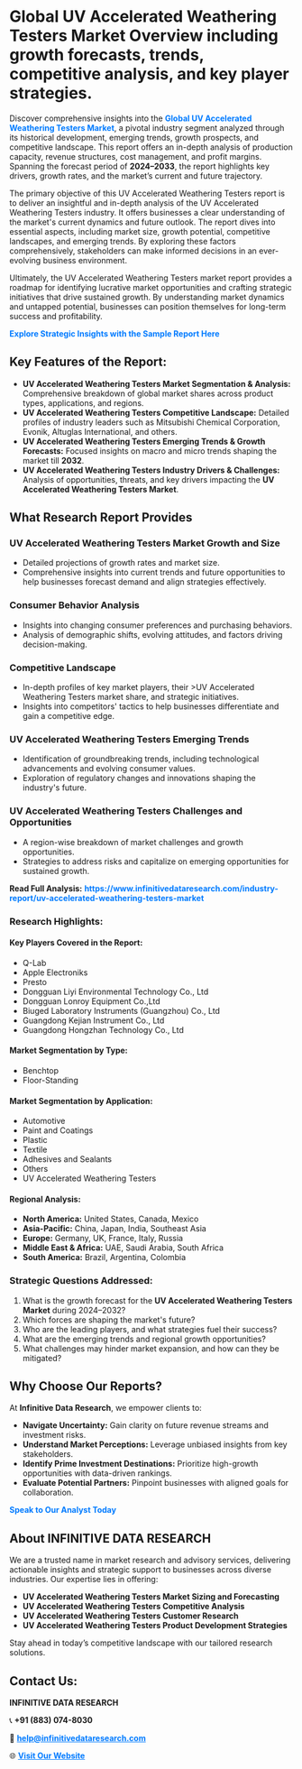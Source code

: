 <h1>Global UV Accelerated Weathering Testers Market Overview including growth forecasts, trends, competitive analysis, and key player strategies.</h1>
<p>
Discover comprehensive insights into the 
<a href="https://www.infinitivedataresearch.com/industry-report/uv-accelerated-weathering-testers-market" rel="dofollow" style="color: #007BFF; text-decoration: none;"><strong>Global UV Accelerated Weathering Testers Market</strong></a>, a pivotal industry segment analyzed through its historical development, emerging trends, growth prospects, and competitive landscape. This report offers an in-depth analysis of production capacity, revenue structures, cost management, and profit margins. Spanning the forecast period of <strong>2024–2033</strong>, the report highlights key drivers, growth rates, and the market’s current and future trajectory.
</p>
<p>
The primary objective of this UV Accelerated Weathering Testers report is to deliver an insightful and in-depth analysis of the UV Accelerated Weathering Testers industry. It offers businesses a clear understanding of the market's current dynamics and future outlook. The report dives into essential aspects, including market size, growth potential, competitive landscapes, and emerging trends. By exploring these factors comprehensively, stakeholders can make informed decisions in an ever-evolving business environment.
</p>
<p>
Ultimately, the UV Accelerated Weathering Testers market report provides a roadmap for identifying lucrative market opportunities and crafting strategic initiatives that drive sustained growth. By understanding market dynamics and untapped potential, businesses can position themselves for long-term success and profitability.
</p>
<p>
<a href="https://www.infinitivedataresearch.com/request-sample/reportId=111172" style="color: #007BFF; text-decoration: none;"><strong>Explore Strategic Insights with the Sample Report Here</strong></a>
</p>

<h2>Key Features of the Report:</h2>
<ul>
<li><strong>UV Accelerated Weathering Testers Market Segmentation & Analysis:</strong> Comprehensive breakdown of global market shares across product types, applications, and regions.</li>
<li><strong>UV Accelerated Weathering Testers Competitive Landscape:</strong> Detailed profiles of industry leaders such as Mitsubishi Chemical Corporation, Evonik, Altuglas International, and others.</li>
<li><strong>UV Accelerated Weathering Testers Emerging Trends & Growth Forecasts:</strong> Focused insights on macro and micro trends shaping the market till <strong>2032</strong>.</li>
<li><strong>UV Accelerated Weathering Testers Industry Drivers & Challenges:</strong> Analysis of opportunities, threats, and key drivers impacting the <strong>UV Accelerated Weathering Testers Market</strong>.</li>
</ul>

<h2>What Research Report Provides</h2>
<h3>UV Accelerated Weathering Testers Market Growth and Size</h3>
<ul>
<li>Detailed projections of growth rates and market size.</li>
<li>Comprehensive insights into current trends and future opportunities to help businesses forecast demand and align strategies effectively.</li>
</ul>

<h3>Consumer Behavior Analysis</h3>
<ul>
<li>Insights into changing consumer preferences and purchasing behaviors.</li>
<li>Analysis of demographic shifts, evolving attitudes, and factors driving decision-making.</li>
</ul>

<h3>Competitive Landscape</h3>
<ul>
<li>In-depth profiles of key market players, their >UV Accelerated Weathering Testers market share, and strategic initiatives.</li>
<li>Insights into competitors' tactics to help businesses differentiate and gain a competitive edge.</li>
</ul>

<h3>UV Accelerated Weathering Testers Emerging Trends</h3>
<ul>
<li>Identification of groundbreaking trends, including technological advancements and evolving consumer values.</li>
<li>Exploration of regulatory changes and innovations shaping the industry's future.</li>
</ul>

<h3>UV Accelerated Weathering Testers Challenges and Opportunities</h3>
<ul>
<li>A region-wise breakdown of market challenges and growth opportunities.</li>
<li>Strategies to address risks and capitalize on emerging opportunities for sustained growth.</li>
</ul>
<p><strong>Read Full Analysis:</strong> <a href="https://www.infinitivedataresearch.com/industry-report/uv-accelerated-weathering-testers-market" rel="dofollow" style="color: #007BFF; text-decoration: none;"><strong>https://www.infinitivedataresearch.com/industry-report/uv-accelerated-weathering-testers-market</strong></a></p>
<h3>Research Highlights:</h3>
<h4>Key Players Covered in the Report:</h4>
<ul><li>Q-Lab</li><li>Apple Electroniks</li><li>Presto</li><li>Dongguan Liyi Environmental Technology Co., Ltd</li><li>Dongguan Lonroy Equipment Co.,Ltd</li><li>Biuged Laboratory Instruments (Guangzhou) Co., Ltd</li><li>Guangdong Kejian Instrument Co., Ltd</li><li>Guangdong Hongzhan Technology Co., Ltd</li></ul>
<h4>Market Segmentation by Type:</h4>
<ul><li>Benchtop</li><li>Floor-Standing</li></ul>
<h4>Market Segmentation by Application:</h4>
<ul><li>Automotive</li><li>Paint and Coatings</li><li>Plastic</li><li>Textile</li><li>Adhesives and Sealants</li><li>Others</li><li>UV Accelerated Weathering Testers</li></ul>

<h4>Regional Analysis:</h4>
<ul>
<li><strong>North America:</strong> United States, Canada, Mexico</li>
<li><strong>Asia-Pacific:</strong> China, Japan, India, Southeast Asia</li>
<li><strong>Europe:</strong> Germany, UK, France, Italy, Russia</li>
<li><strong>Middle East & Africa:</strong> UAE, Saudi Arabia, South Africa</li>
<li><strong>South America:</strong> Brazil, Argentina, Colombia</li>
</ul>

<h3>Strategic Questions Addressed:</h3>
<ol>
<li>What is the growth forecast for the <strong>UV Accelerated Weathering Testers Market</strong> during 2024–2032?</li>
<li>Which forces are shaping the market's future?</li>
<li>Who are the leading players, and what strategies fuel their success?</li>
<li>What are the emerging trends and regional growth opportunities?</li>
<li>What challenges may hinder market expansion, and how can they be mitigated?</li>
</ol>

<h2>Why Choose Our Reports?</h2>
<p>At <strong>Infinitive Data Research</strong>, we empower clients to:</p>
<ul>
<li><strong>Navigate Uncertainty:</strong> Gain clarity on future revenue streams and investment risks.</li>
<li><strong>Understand Market Perceptions:</strong> Leverage unbiased insights from key stakeholders.</li>
<li><strong>Identify Prime Investment Destinations:</strong> Prioritize high-growth opportunities with data-driven rankings.</li>
<li><strong>Evaluate Potential Partners:</strong> Pinpoint businesses with aligned goals for collaboration.</li>
</ul>
<p><a href="https://www.infinitivedataresearch.com/industry-report/uv-accelerated-weathering-testers-market" rel="dofollow" style="color: #007BFF; text-decoration: none;"><strong>Speak to Our Analyst Today</strong></a></p>

<h2>About INFINITIVE DATA RESEARCH</h2>
<p>We are a trusted name in market research and advisory services, delivering actionable insights and strategic support to businesses across diverse industries. Our expertise lies in offering:</p>
<ul>
<li><strong>UV Accelerated Weathering Testers Market Sizing and Forecasting</strong></li>
<li><strong>UV Accelerated Weathering Testers Competitive Analysis</strong></li>
<li><strong>UV Accelerated Weathering Testers Customer Research</strong></li>
<li><strong>UV Accelerated Weathering Testers Product Development Strategies</strong></li>
</ul>
<p>Stay ahead in today’s competitive landscape with our tailored research solutions.</p>

<h2>Contact Us:</h2>
<p><strong>INFINITIVE DATA RESEARCH</strong></p>
<p>📞 <strong>+91 (883) 074-8030</strong></p>
<p>📧 <strong><a href="mailto:help@infinitivedataresearch.com" style="color: #007BFF;">help@infinitivedataresearch.com</a></strong></p>
<p>🌐 <strong><a href="https://www.infinitivedataresearch.com" rel="dofollow" style="color: #007BFF;">Visit Our Website</a></strong></p>